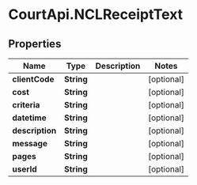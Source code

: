 # CourtApi.NCLReceiptText

## Properties
Name | Type | Description | Notes
------------ | ------------- | ------------- | -------------
**clientCode** | **String** |  | [optional] 
**cost** | **String** |  | [optional] 
**criteria** | **String** |  | [optional] 
**datetime** | **String** |  | [optional] 
**description** | **String** |  | [optional] 
**message** | **String** |  | [optional] 
**pages** | **String** |  | [optional] 
**userId** | **String** |  | [optional] 


